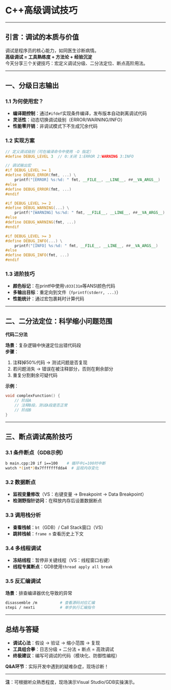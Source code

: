 # C++高级调试技巧

---

## **引言：调试的本质与价值**  
调试是程序员的核心能力，如同医生诊断病情。  
**高级调试 = 工具熟练度 + 方法论 + 经验沉淀**  
今天分享三个关键技巧：宏定义调试分级、二分法定位、断点高阶用法。

---

## **一、分级日志输出**

### **1.1 为何使用宏？**  
- **编译期控制**：通过`#ifdef`实现条件编译，发布版本自动剥离调试代码  
- **灵活性**：动态切换调试级别（ERROR/WARNING/INFO）  
- **性能零开销**：非调试模式下不生成冗余代码  

### **1.2 实现方案**

```cpp
// 定义调试级别（可在编译命令中使用 -D 指定）
#define DEBUG_LEVEL 3  // 0:关闭 1:ERROR 2:WARNING 3:INFO

// 调试输出宏
#if DEBUG_LEVEL >= 1
#define DEBUG_ERROR(fmt, ...) \
    printf("[ERROR] %s:%d: " fmt, __FILE__, __LINE__, ##__VA_ARGS__)
#else
#define DEBUG_ERROR(fmt, ...)
#endif

#if DEBUG_LEVEL >= 2
#define DEBUG_WARNING(...) \
	printf("[WARNING] %s:%d: " fmt, __FILE__, __LINE__, ##__VA_ARGS__)
#else
#define DEBUG_WARNING(fmt, ...)
#endif

#if DEBUG_LEVEL >= 3
#define DEBUG_INFO(...) \
	printf("[INFO] %s:%d: " fmt, __FILE__, __LINE__, ##__VA_ARGS__)
#else
#define DEBUG_INFO(fmt, ...)
#endif
```

### **1.3 进阶技巧**  
- **颜色标记**：在printf中使用`\033[31m`等ANSI颜色代码  
- **多输出目标**：重定向到文件（`fprintf(stderr, ...)`）  
- **性能统计**：通过宏包裹耗时计算代码  

---

## **二、二分法定位：科学缩小问题范围**  

**代码二分法**

**场景**：复杂逻辑中快速定位出错代码段  
**步骤**：  

1. 注释掉50%代码 → 测试问题是否复现  
2. 若问题消失 → 错误在被注释部分，否则在剩余部分  
3. 重复分割剩余可疑代码  

**示例**：  
```cpp
void complexFunction() {
    // 阶段A
    // 注释B段，测试A段是否正常
    // 阶段B
}
```

---

## **三、断点调试高阶技巧**  

### **3.1 条件断点（GDB示例）**  
```bash
b main.cpp:20 if i==100    # 循环中i=100时中断
watch *(int*)0x7fffffffdda4  # 监视内存变化
```

### **3.2 数据断点**  
- **监视变量修改**（VS：右键变量 → Breakpoint → Data Breakpoint）  
- **检测野指针访问**：在释放内存后设置数据断点  

### **3.3 调用栈分析**  
- **查看栈帧**：`bt`（GDB）/ Call Stack窗口（VS）  
- **跳转栈帧**：`frame n` 查看历史上下文  

### **3.4 多线程调试**  
- **冻结线程**：暂停非关键线程（VS：线程窗口右键）  
- **线程专属断点**：GDB使用`thread apply all break`  

### **3.5 反汇编调试**  
**场景**：排查编译器优化导致的异常  
```bash
disassemble /m          # 查看源码对应汇编
stepi / nexti           # 单步执行汇编指令
```

---

## **总结与答疑**  
- **调试心法**：假设 → 验证 → 缩小范围 → 复现  
- **工具组合拳**：日志分级 + 二分法 + 断点 = 高效调试  
- **终极建议**：编写可调试的代码（模块化、防御性编程）  

**Q&A环节**：实际开发中遇到的疑难杂症，现场诊断！

---

**注**：可根据听众熟悉程度，现场演示Visual Studio/GDB实操演示。